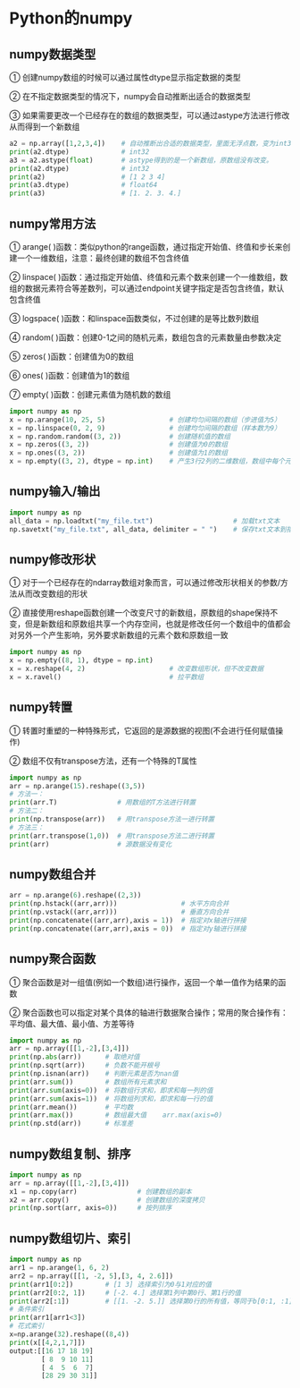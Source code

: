 # Python的numpy

## numpy数据类型

① 创建numpy数组的时候可以通过属性dtype显示指定数据的类型

② 在不指定数据类型的情况下，numpy会自动推断出适合的数据类型

③ 如果需要更改一个已经存在的数组的数据类型，可以通过astype方法进行修改从而得到一个新数组

```python
a2 = np.array([1,2,3,4])    # 自动推断出合适的数据类型，里面无浮点数，变为int32
print(a2.dtype)             # int32
a3 = a2.astype(float)       # astype得到的是一个新数组，原数组没有改变。
print(a2.dtype)             # int32
print(a2)                   # [1 2 3 4]
print(a3.dtype)             # float64
print(a3)                   # [1. 2. 3. 4.]
```

## numpy常用方法

① arange( )函数：类似python的range函数，通过指定开始值、终值和步长来创建一个一维数组，注意：最终创建的数组不包含终值

② linspace( )函数：通过指定开始值、终值和元素个数来创建一个一维数组，数组的数据元素符合等差数列，可以通过endpoint关键字指定是否包含终值，默认包含终值

③ logspace( )函数：和linspace函数类似，不过创建的是等比数列数组

④ random( )函数：创建0-1之间的随机元素，数组包含的元素数量由参数决定

⑤ zeros( )函数：创建值为0的数组

⑥ ones( )函数：创建值为1的数组

⑦ empty( )函数：创建元素值为随机数的数组

```python
import numpy as np
x = np.arange(10, 25, 5)                # 创建均匀间隔的数组（步进值为5）
x = np.linspace(0, 2, 9)                # 创建均匀间隔的数组（样本数为9）
x = np.random.random((3, 2))            # 创建随机值的数组
x = np.zeros((3, 2))                    # 创建值为0的数组
x = np.ones((3, 2))                     # 创建值为1的数组
x = np.empty((3, 2), dtype = np.int)    # 产生3行2列的二维数组，数组中每个元素都是随机数
```

## numpy输入/输出

```python
import numpy as np
all_data = np.loadtxt("my_file.txt")                    # 加载txt文本
np.savetxt("my_file.txt", all_data, delimiter = " ")    # 保存txt文本到指定路径
```

## numpy修改形状

① 对于一个已经存在的ndarray数组对象而言，可以通过修改形状相关的参数/方法从而改变数组的形状

② 直接使用reshape函数创建一个改变尺寸的新数组，原数组的shape保持不变，但是新数组和原数组共享一个内存空间，也就是修改任何一个数组中的值都会对另外一个产生影响，另外要求新数组的元素个数和原数组一致

```python
import numpy as np
x = np.empty((8, 1), dtype = np.int)
x = x.reshape(4, 2)                     # 改变数组形状，但不改变数据
x = x.ravel()                           # 拉平数组
```

## numpy转置

① 转置时重塑的一种特殊形式，它返回的是源数据的视图(不会进行任何赋值操作)

② 数组不仅有transpose方法，还有一个特殊的T属性

```python
import numpy as np
arr = np.arange(15).reshape((3,5))
# 方法一：
print(arr.T)               # 用数组的T方法进行转置
# 方法二：
print(np.transpose(arr))   # 用transpose方法一进行转置
# 方法三：
print(arr.transpose(1,0))  # 用transpose方法二进行转置
print(arr)                 # 源数据没有变化
```

## numpy数组合并
```python
arr = np.arange(6).reshape((2,3))
print(np.hstack((arr,arr)))                # 水平方向合并
print(np.vstack((arr,arr)))                # 垂直方向合并
print(np.concatenate((arr,arr),axis = 1))  # 指定对x轴进行拼接
print(np.concatenate((arr,arr),axis = 0))  # 指定对y轴进行拼接
```

## numpy聚合函数
① 聚合函数是对一组值(例如一个数组)进行操作，返回一个单一值作为结果的函数

② 聚合函数也可以指定对某个具体的轴进行数据聚合操作；常用的聚合操作有：平均值、最大值、最小值、方差等待

```python
import numpy as np
arr = np.array([[1,-2],[3,4]])
print(np.abs(arr))      # 取绝对值
print(np.sqrt(arr))     # 负数不能开根号
print(np.isnan(arr))    # 判断元素是否为nan值
print(arr.sum())        # 数组所有元素求和
print(arr.sum(axis=0))  # 将数组行求和，即求和每一列的值
print(arr.sum(axis=1))  # 将数组列求和，即求和每一行的值
print(arr.mean())       # 平均数
print(arr.max())        # 数组最大值    arr.max(axis=0)
print(np.std(arr))      # 标准差
```

## numpy数组复制、排序
```python
import numpy as np
arr = np.array([[1,-2],[3,4]])
x1 = np.copy(arr)               # 创建数组的副本
x2 = arr.copy()                 # 创建数组的深度拷贝
print(np.sort(arr, axis=0))     # 按列排序
```

## numpy数组切片、索引
```python
import numpy as np
arr1 = np.arange(1, 6, 2)
arr2 = np.array([[1, -2, 5],[3, 4, 2.6]])
print(arr1[0:2])        # [1 3] 选择索引为0与1对应的值
print(arr2[0:2, 1])     # [-2. 4.] 选择第1列中第0行、第1行的值
print(arr2[:1])         # [[1. -2. 5.]] 选择第0行的所有值，等同于b[0:1, :1]
# 条件索引
print(arr1[arr1<3])
# 花式索引
x=np.arange(32).reshape((8,4))
print(x[[4,2,1,7]])
output:[[16 17 18 19]
        [ 8  9 10 11]
        [ 4  5  6  7]
        [28 29 30 31]]
```
